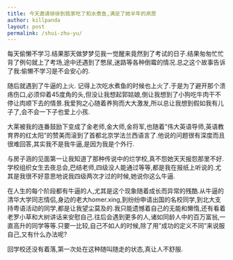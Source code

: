 ```yaml
---
title: 今天邀请徐徐到我家吃了和水煮鱼,满足了她半年的夙愿
author: killpanda
layout: post
permalink: /shui-zhu-yu/
---
```

每天偷懒不学习.结果那天做梦梦见我一觉醒来竟然到了考试的日子.结果匆匆忙忙背了例句就上了考场,途中还遇到了憋尿,迷路等各种倒霉的情况.总之这个故事告诉了我:偷懒不学习是不会安心的.

随后就遇到了牛逼的上火. 记得上次吃水煮鱼的时候也上火了.于是为了避开那个溃疡伤口,必须仰着45度角的头,但没让我想起郭姑娘,倒让我想到了小狗吃牛肉干不停让肉顺下去的情景.我爱狗之心随着养狗而大大激发,所以总让我想到假如我有儿子了,会不会一下子也爱上小孩.

大莱被我的连番鼓励下变成了金老师,金大师,金将军,也随着&#8221;伟大英语导师,英语教育界的红太阳&#8221;的赞美而滚到了首都北京学法兰西语言了.他说的问题很有深度而且很难回答,其实我不是我牛逼,是因为我是个外行.

与房子涵的见面第一让我知道了那种传说中的烂学校,真不怨她天天报怨那里不好.学校组织女生去夜总会,巴结老师,四级没人能通过等等,都是我在报纸上听说的.尤其是我很不好意思地说我四级两次才过的时候,她说你这么牛逼.

在人生的每个阶段都有牛逼的人,尤其是这个现象随着成长而异常的残酷.从牛逼的清华大学同志情侣,身边的老大homer.xing,到纷纷申请出国的名校同学,到北大支持粤语活动的同学,都是让我望尘莫及的.我只能遗憾着自己的无能和懒惰,还有看着老罗小草和大树讲话来安慰自己.往后会遇到更多的人,诸如同龄人中的百万富翁,一直高升的同学等等.只要一比较,自己不如人的时候,除了用&#8221;成功的定义不同&#8221;来说服自己,又有什么办法呢?

回学校还没有着落,第一次处在这种随叫随走的状态,真让人不舒服.